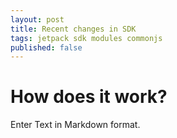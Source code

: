 ```yaml
---
layout: post
title: Recent changes in SDK
tags: jetpack sdk modules commonjs
published: false
---
```


# How does it work?

Enter Text in Markdown format.
